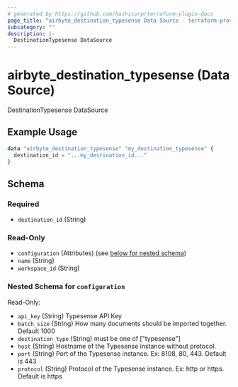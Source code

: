 ```yaml
---
# generated by https://github.com/hashicorp/terraform-plugin-docs
page_title: "airbyte_destination_typesense Data Source - terraform-provider-airbyte"
subcategory: ""
description: |-
  DestinationTypesense DataSource
---
```


# airbyte_destination_typesense (Data Source)

DestinationTypesense DataSource

## Example Usage

```terraform
data "airbyte_destination_typesense" "my_destination_typesense" {
  destination_id = "...my_destination_id..."
}
```

<!-- schema generated by tfplugindocs -->
## Schema

### Required

- `destination_id` (String)

### Read-Only

- `configuration` (Attributes) (see [below for nested schema](#nestedatt--configuration))
- `name` (String)
- `workspace_id` (String)

<a id="nestedatt--configuration"></a>
### Nested Schema for `configuration`

Read-Only:

- `api_key` (String) Typesense API Key
- `batch_size` (String) How many documents should be imported together. Default 1000
- `destination_type` (String) must be one of ["typesense"]
- `host` (String) Hostname of the Typesense instance without protocol.
- `port` (String) Port of the Typesense instance. Ex: 8108, 80, 443. Default is 443
- `protocol` (String) Protocol of the Typesense instance. Ex: http or https. Default is https


